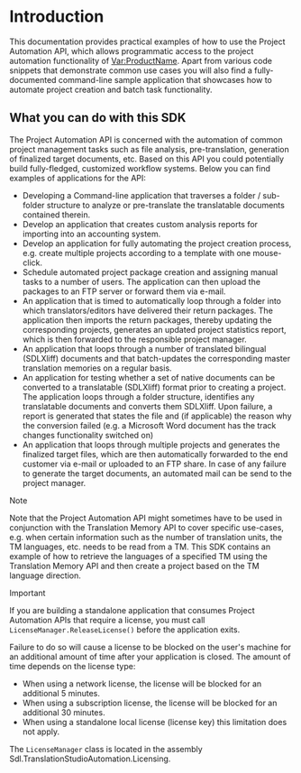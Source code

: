 Introduction
=====
This documentation provides practical examples of how to use the Project Automation API, which allows programmatic access to the project automation functionality of <Var:ProductName>. Apart from various code snippets that demonstrate common use cases you will also find a fully-documented command-line sample application that showcases how to automate project creation and batch task functionality.

What you can do with this SDK
----
The Project Automation API is concerned with the automation of common project management tasks such as file analysis, pre-translation, generation of finalized target documents, etc. Based on this API you could potentially build fully-fledged, customized workflow systems. Below you can find examples of applications for the API:


* Developing a Command-line application that traverses a folder / sub-folder structure to analyze or pre-translate the translatable documents contained therein.
* Develop an application that creates custom analysis reports for importing into an accounting system.
* Develop an application for fully automating the project creation process, e.g. create multiple projects according to a template with one mouse-click.
* Schedule automated project package creation and assigning manual tasks to a number of users. The application can then upload the packages to an FTP server or forward them via e-mail.
* An application that is timed to automatically loop through a folder into which translators/editors have delivered their return packages. The application then imports the return packages, thereby updating the corresponding projects, generates an updated project statistics report, which is then forwarded to the responsible project manager.
* An application that loops through a number of translated bilingual (SDLXliff) documents and that batch-updates the corresponding master translation memories on a regular basis.
* An application for testing whether a set of native documents can be converted to a translatable (SDLXliff) format prior to creating a project. The application loops through a folder structure, identifies any translatable documents and converts them SDLXliff. Upon failure, a report is generated that states the file and (if applicable) the reason why the conversion failed (e.g. a Microsoft Word document has the track changes functionality switched on)
* An application that loops through multiple projects and generates the finalized target files, which are then automatically forwarded to the end customer via e-mail or uploaded to an FTP share. In case of any failure to generate the target documents, an automated mail can be send to the project manager.

> [!NOTE]
>
> Note that the Project Automation API might sometimes have to be used in conjunction with the Translation Memory API to cover specific use-cases, e.g. when certain information such as the number of translation units, the TM languages, etc. needs to be read from a TM. This SDK contains an example of how to retrieve the languages of a specified TM using the Translation Memory API and then create a project based on the TM language direction.

> [!IMPORTANT]
>
> If you are building a standalone application that consumes Project Automation APIs that require a license, you must call `LicenseManager.ReleaseLicense()` before the application exits.
> 
> Failure to do so will cause a license to be blocked on the user's machine for an additional amount of time after your application is closed. The amount of time depends on the license type: 
> * When using a network license, the license will be blocked for an additional 5 minutes.
> * When using a subscription license, the license will be blocked for an additional 30 minutes. 
> * When using a standalone local license (license key) this limitation does not apply.
>
> The `LicenseManager` class is located in the assembly Sdl.TranslationStudioAutomation.Licensing.

